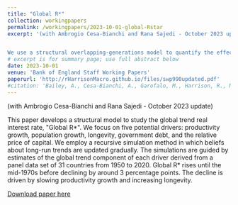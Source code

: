 ```yaml
---
title: "Global R*"
collection: workingpapers
permalink: /workingpapers/2023-10-01-global-Rstar
excerpt: '(with Ambrogio Cesa-Bianchi and Rana Sajedi - October 2023 update)


We use a structural overlapping-generations model to quantify the effects of five exogenous forces that drive the global trend equilibrium real interest rate, Global R\*. We find that Global R\* rises from the mid-1950s to the mid-1970s, declining steadily thereafter. The decline is driven predominantly by slowing productivity growth and increasing longevity.'
# excerpt is for summary page; use full abstract below
date: 2023-10-01
venue: 'Bank of England Staff Working Papers'
paperurl: 'http://rHarrisonMacro.github.io/files/swp990updated.pdf'
#citation: 'Bailey, A., Cesa-Bianchi, A., Garofalo, M., Harrison, R., McLaren, N., Piton, S. and Sajedi, R. (2022). &quot;Structural change, global R* and the missing-investment puzzle&quot; <i>Bank of England Staff Working Papers</i>. 997.'
---
```

(with Ambrogio Cesa-Bianchi and Rana Sajedi - October 2023 update)

This paper develops a structural model to study the global trend real interest rate, "Global R\*". We focus on five potential drivers: productivity growth, population growth, longevity, government debt, and the relative price of capital. We employ a recursive simulation method in which beliefs about long-run trends are updated gradually. The simulations are guided by estimates of the global trend component of each driver derived from a panel data set of 31 countries from 1950 to 2020. Global R\* rises until the mid-1970s before declining by around 3 percentage points. The decline is driven by slowing productivity growth and increasing longevity.

[Download paper here](http://rHarrisonMacro.github.io/files/swp990updated.pdf)
